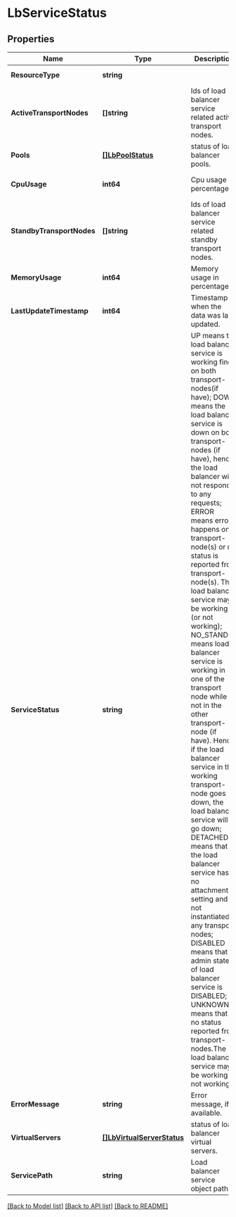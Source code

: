 # LbServiceStatus

## Properties
Name | Type | Description | Notes
------------ | ------------- | ------------- | -------------
**ResourceType** | **string** |  | [default to null]
**ActiveTransportNodes** | **[]string** | Ids of load balancer service related active transport nodes. | [optional] [default to null]
**Pools** | [**[]LbPoolStatus**](LBPoolStatus.md) | status of load balancer pools. | [optional] [default to null]
**CpuUsage** | **int64** | Cpu usage in percentage. | [optional] [default to null]
**StandbyTransportNodes** | **[]string** | Ids of load balancer service related standby transport nodes. | [optional] [default to null]
**MemoryUsage** | **int64** | Memory usage in percentage. | [optional] [default to null]
**LastUpdateTimestamp** | **int64** | Timestamp when the data was last updated. | [optional] [default to null]
**ServiceStatus** | **string** | UP means the load balancer service is working fine on both transport-nodes(if have); DOWN means the load balancer service is down on both transport-nodes (if have), hence the load balancer will not respond to any requests; ERROR means error happens on transport-node(s) or no status is reported from transport-node(s). The load balancer service may be working (or not working); NO_STANDBY means load balancer service is working in one of the transport node while not in the other transport-node (if have). Hence if the load balancer service in the working transport-node goes down, the load balancer service will go down; DETACHED means that the load balancer service has no attachment setting and is not instantiated in any transport nodes; DISABLED means that admin state of load balancer service is DISABLED; UNKNOWN means that no status reported from transport-nodes.The load balancer service may be working(or not working).  | [optional] [default to null]
**ErrorMessage** | **string** | Error message, if available. | [optional] [default to null]
**VirtualServers** | [**[]LbVirtualServerStatus**](LBVirtualServerStatus.md) | status of load balancer virtual servers. | [optional] [default to null]
**ServicePath** | **string** | Load balancer service object path. | [optional] [default to null]

[[Back to Model list]](../README.md#documentation-for-models) [[Back to API list]](../README.md#documentation-for-api-endpoints) [[Back to README]](../README.md)


